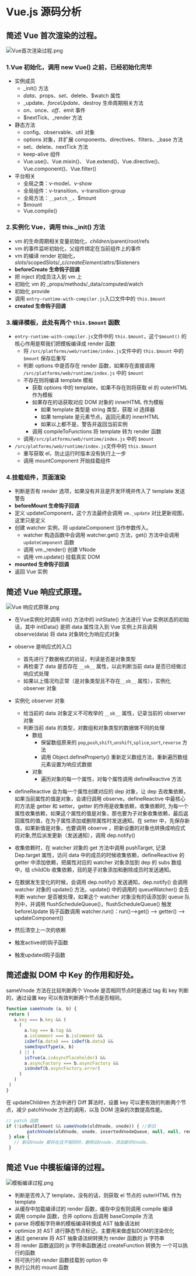 # Vue.js 源码分析

## 简述 Vue 首次渲染的过程。

![Vue首次渲染过程.png](https://upload-images.jianshu.io/upload_images/6010417-6911e88046677f05.png?imageMogr2/auto-orient/strip%7CimageView2/2/w/1240)

### 1.Vue 初始化，调用 new Vue() 之前，已经初始化完毕

- 实例成员
    - _init() 方法
    - $data、$props、$set、$delete、$watch 属性
    - _update、$forceUpdate、$destroy 生命周期相关方法
    - $on、$once、$off、$emit 事件
    - $nextTick、_render 方法
- 静态方法
    - config、observable、util 对象
    - options 对象，并扩展 components、directives、filters、_base 方法
    - set、delete、nextTick 方法
    - keep-alive 组件
    - Vue.use()、Vue.mixin()、 Vue.extend()、Vue.directive()、 Vue.component()、Vue.filter()
- 平台相关
    - 全局之类：v-model、v-show
    - 全局组件：v-transition、v-transition-group
    - 全局方法：`__patch__`、$mount
    - $mount
    - Vue.compile()

### 2.实例化 Vue，调用 this._init() 方法

- vm 的生命周期相关变量初始化，$children/$parent/$root/$refs
- vm 的事件监听初始化，父组件绑定在当前组件上的事件
- vm 的编译 render 初始化，$slots/$scopedSlots/_c/$createElement/$attrs/$listeners
- **beforeCreate 生命钩子回调**
- 把 inject 的成员注入到 vm 上
- 初始化 vm 的 _props/methods/_data/computed/watch
- 初始化 provide
- 调用 `entry-runtime-with-compiler.js`入口文件中的 `this.$mount`
- **created 生命钩子回调**

### 3.编译模板，此处有两个 `this.$mount` 函数

- `entry-runtime-with-compiler.js`文件中的 `this.$mount`，这个`$mount()` 的核心作用是帮我们把模板编译成 render 函数
    - 将 `/src/platforms/web/runtime/index.js`文件中的 `this.$mount` 中的 `$mount` 保存后重写
    - 判断 options 中是否存在 render 函数，如果存在直接调用 `/src/platforms/web/runtime/index.js` 中的 `$mount`
    - 不存在则将编译 template 模板
        - 获取 options 中的 template，如果不存在则将获取 el 的 outerHTML 作为模板
        - 如果存在的话获取对应 DOM 对象的 innerHTML 作为模板
            - 如果 template 类型是 string 类型，获取 id 选择器
            - 如果 template 是元素节点，返回元素的 innerHTML
            - 如果以上都不是，警告并返回当前实例
        - 调用 compileToFunctions 将 template 转为 render 函数
    - 调用`/src/platforms/web/runtime/index.js` 中的 `$mount`
- `/src/platforms/web/runtime/index.js`文件中的 `this.$mount`
    - 重写获取 el，防止运行时版本没有执行上一步
    - 调用 mountComponent 开始挂载组件

### 4.挂载组件，页面渲染

- 判断是否有 render 选项，如果没有并且是开发环境并传入了 template 发送警告
- **beforeMount 生命钩子回调**
- 定义 updateComponent，这个方法最终会调用 `vm._update` 对比更新视图，这里只是定义
- 创建 watcher 实例，将 updateComponent 当作参数传入。
    - watcher 构造函数中会调用 watcher.get() 方法，get() 方法中会调用 `updateComponent` 函数
    - 调用 vm._render() 创建 VNode
    - 调用 vm.update() 挂载真实 DOM
- **mounted 生命钩子回调**
- 返回 Vue 实例

## 简述 Vue 响应式原理。

![Vue 响应式原理.png](https://upload-images.jianshu.io/upload_images/6010417-1d2bb77174f76672.png?imageMogr2/auto-orient/strip%7CimageView2/2/w/1240)

- 在Vue实例化时调用 init() 方法中的 initState() 方法进行 Vue 实例状态的初始话，其中 initData() 是把 data 属性注入到 Vue 实例上并且调用 observe(data) 将 data 对象转化为响应式对象
- observe 是响应式的入口
    - 首先进行了数据格式的验证，判读是否是对象类型
    - 再检查了 data 是否存在 `__ob__` 属性，以此判断当前 data 是否已经做过响应式处理
    - 如果以上情况均正常（是对象类型且不存在`__ob__` 属性），实例化 observer 对象
- 实例化 observer 对象
    - 给当前的 data 对象定义不可枚举的 `__ob__` 属性，记录当前的 observer 对象
    - 判断当前 data 的类型，对数组和对象类型的数据做不同的处理
        - 数组
            - 保留数组原来的 `pop`,`push`,`shift`,`unshift`,`splice`,`sort`,`reverse` 方法
            - 调用 Object.defineProperty() 重新定义数组方法，重新遍历数组元素设置为响应式数据
        - 对象
            - 遍历对象的每一个属性，对每个属性调用 defineReactive 方法
- defineReactive 会为每一个属性创建对应的 dep 对象，让 dep 去收集依赖，如果当前属性的值是对象，会递归调用 observe。defineReactive 中最核心的方法是 getter 和 setter。getter 的作用是收集依赖，收集依赖时, 为每一个属性收集依赖，如果这个属性的值是对象，那也要为子对象收集依赖，最后返回属性的值，在为子属性添加或删除属性时发送通知。在 setter 中，先保存新值，如果新值是对象，也要调用 observe ，把新设置的对象也转换成响应式的对象,然后派发更新（发送通知），调用 dep.notify()
- 收集依赖时，在 watcher 对象的 get 方法中调用 pushTarget, 记录 Dep.target 属性，访问 data 中的成员的时候收集依赖，defineReactive 的 getter 中添加依赖，把属性对应的 watcher 对象添加到 dep 的 subs 数组中，给 childOb 收集依赖，目的是子对象添加和删除成员时发送通知。
- 在数据发生变化的时候，会调用 dep.notify() 发送通知，dep.notify() 会调用 watcher 对象的 update() 方法，update() 中的调用的 queueWatcher() 会去判断 watcher 是否被处理，如果这个 watcher 对象没有的话添加到 queue 队列中，并调用 flushScheduleQueue()，flushScheduleQueue() 触发 beforeUpdate 钩子函数调用 watcher.run()：run()-->get() --> getter() --> updateComponent()
- 然后清空上一次的依赖

- 触发actived的钩子函数

- 触发updated钩子函数

## 简述虚拟 DOM 中 Key 的作用和好处。

sameVnode 方法在比较判断两个 Vnode 是否相同节点时是通过 tag 和 key 判断的，通过设置 key 可以有效判断两个节点是否相同。

```js
function sameVnode (a, b) {
 return (
   a.key === b.key && (
     (
       a.tag === b.tag &&
       a.isComment === b.isComment &&
       isDef(a.data) === isDef(b.data) &&
       sameInputType(a, b)
     ) || (
       isTrue(a.isAsyncPlaceholder) &&
       a.asyncFactory === b.asyncFactory &&
       isUndef(b.asyncFactory.error)
     )
   )
 )
}
```

在 updateChildren 方法中进行 Diff 算法时，设置 key 可以更有效的判断两个节点，减少 patchVnode 方法的调用，以及 DOM 渲染的次数提高性能。

```js
// patch 函数
if (!isRealElement && sameVnode(oldVnode, vnode)) { //新旧
        patchVnode(oldVnode, vnode, insertedVnodeQueue, null, null, removeOnly)
 } else {
   // 新旧Vnode 都存在且不相同时，删除旧Vnode，添加新的Vnode。
 }
```

## 简述 Vue 中模板编译的过程。

![模板编译过程.png](https://upload-images.jianshu.io/upload_images/6010417-770c6955f959e5e0.png?imageMogr2/auto-orient/strip%7CimageView2/2/w/1240)

- 判断是否传入了 template，没有的话，则获取 el 节点的 outerHTML 作为 template
- 从缓存中加载编译过的 render 函数，缓存中没有则调用 compile 编译
- 调用 compile 函数，合并 options 后调用 baseCompile 方法
- parse 将模板字符串的模板编译转换成 AST 抽象语法树
- optimize 对 AST 进行静态节点标记，主要用来做虚拟DOM的渲染优化
- 通过 generate 将 AST 抽象语法树转换为 render 函数的 js 字符串
- 将 render 函数返回的 js 字符串函数通过 createFunction 转换为 一个可以执行的函数
- 将可执行的 render 函数挂载到 option 中
- 执行公共的 mount 函数
